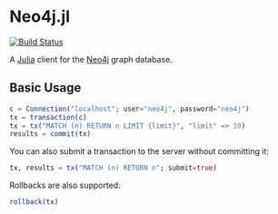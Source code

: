 # Neo4j.jl

[![Build Status](https://travis-ci.org/glesica/Neo4j.jl.png)](https://travis-ci.org/glesica/Neo4j.jl)

A [Julia](http://julialang.org) client for the [Neo4j](http://neo4j.org) graph
database.

## Basic Usage

```julia
c = Connection("localhost"; user="neo4j", password="neo4j")
tx = transaction(c)
tx = tx("MATCH (n) RETURN n LIMIT {limit}", "limit" => 10)
results = commit(tx)
```

You can also submit a transaction to the server without committing it:

```julia
tx, results = tx("MATCH (n) RETURN n"; submit=true)
```

Rollbacks are also supported:

```julia
rollback(tx)
```
